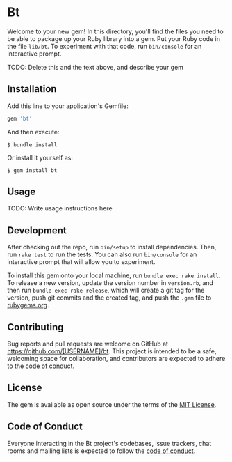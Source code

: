 # Bt

Welcome to your new gem! In this directory, you'll find the files you need to be able to package up your Ruby library into a gem. Put your Ruby code in the file `lib/bt`. To experiment with that code, run `bin/console` for an interactive prompt.

TODO: Delete this and the text above, and describe your gem

## Installation

Add this line to your application's Gemfile:

```ruby
gem 'bt'
```

And then execute:

    $ bundle install

Or install it yourself as:

    $ gem install bt

## Usage

TODO: Write usage instructions here

## Development

After checking out the repo, run `bin/setup` to install dependencies. Then, run `rake test` to run the tests. You can also run `bin/console` for an interactive prompt that will allow you to experiment.

To install this gem onto your local machine, run `bundle exec rake install`. To release a new version, update the version number in `version.rb`, and then run `bundle exec rake release`, which will create a git tag for the version, push git commits and the created tag, and push the `.gem` file to [rubygems.org](https://rubygems.org).

## Contributing

Bug reports and pull requests are welcome on GitHub at https://github.com/[USERNAME]/bt. This project is intended to be a safe, welcoming space for collaboration, and contributors are expected to adhere to the [code of conduct](https://github.com/[USERNAME]/bt/blob/master/CODE_OF_CONDUCT.md).

## License

The gem is available as open source under the terms of the [MIT License](https://opensource.org/licenses/MIT).

## Code of Conduct

Everyone interacting in the Bt project's codebases, issue trackers, chat rooms and mailing lists is expected to follow the [code of conduct](https://github.com/[USERNAME]/bt/blob/master/CODE_OF_CONDUCT.md).
